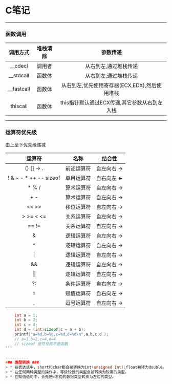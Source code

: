 # C笔记
----------
### 函数调用 ###
|   调用方式    |   堆栈清除    |   参数传递        |
|:------------:|:------------:|:-----------------:|
|   __cdecl    |    调用者     |从右到左,通过堆栈传递|
|   __stdcall  |    函数体     |从右到左,通过堆栈传递|
|   __fastcall |    函数体     |从右到左,优先使用寄存器(ECX,EDX),然后使用堆栈|
|   thiscall   |    函数体     |this指针默认通过ECX传递,其它参数从右到左入栈|


----------
### 运算符优先级 ###
由上至下优先级递减

|运算符     |名称       |结合性    |
|:---------:|:---------:|:------------:|
|() [] -> . |前述运算符 |自左向右 ->   |
|! & ~ - * ++ -- sizeof|单目运算符 |自右向左  **<-** |
| * % /    |算术运算符 |自左向右 ->   |
| + -      |算术运算符 |自左向右 ->   |
| <<  >>    |移位运算符 |自左向右 ->   |
| \> \>= < <=|关系运算符 |自左向右 ->   |
|  == !=    |关系运算符 |自左向右 ->   |
|  &        |逻辑运算符 |自左向右 ->   |
|  ^        |逻辑运算符 |自左向右 ->   |
|  \|       |逻辑运算符 |自左向右 ->   |
|  &&       |逻辑运算符 |自左向右 ->   |
|  \|\|     |逻辑运算符 |自左向右 ->   |
|  ?:       |条件运算符 |自右向左 ->   |
|  =        |赋值运算符 |自右向左 ->   |
|  ,        |逗号运算符 |自左向右 ->   |


```C
    int a = 1;
    int b = 2;
    int c = 4;
    int d = (int)sizeof(c = a + b);
    printf("a=%d,b=%d,c=%d,d=%d\n",a,b,c,d );
    // a=1,b=2,c=4,d=4
    // sizeof 是符号而不是函数
```   

----------
### 类型转换 ###
> * 在表达式中，short和char都会被转换为int(unsigned int);float被转为double。
> * 在任何两种类型的操作中，等级较低的类型会被转换为较高的类型。
> * 在赋值语句中，会先把=右边的数据类型转换为左边的类型。
